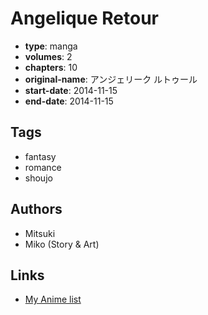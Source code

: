 # Angelique Retour

-   **type**: manga
-   **volumes**: 2
-   **chapters**: 10
-   **original-name**: アンジェリーク ルトゥール
-   **start-date**: 2014-11-15
-   **end-date**: 2014-11-15

## Tags

-   fantasy
-   romance
-   shoujo

## Authors

-   Mitsuki
-   Miko (Story & Art)

## Links

-   [My Anime list](https://myanimelist.net/manga/94894/Angelique_Retour)
